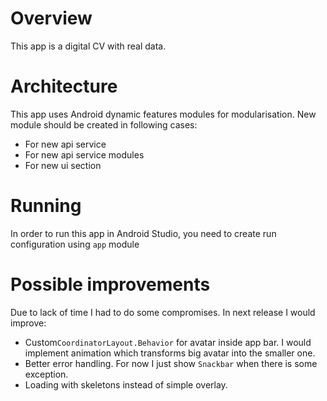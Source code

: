 # Overview
This app is a digital CV with real data.

# Architecture
This app uses Android dynamic features modules for modularisation. New module should be created in following cases:
* For new api service
* For new api service modules
* For new ui section

# Running
In order to run this app in Android Studio, you need to create run configuration using `app` module

# Possible improvements
Due to lack of time I had to do some compromises. In next release I would improve:

* Custom`CoordinatorLayout.Behavior` for avatar inside app bar. I would implement animation which transforms big avatar into the smaller one.
* Better error handling. For now I just show `Snackbar` when there is some exception.
* Loading with skeletons instead of simple overlay.
